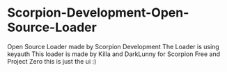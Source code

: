 # Scorpion-Development-Open-Source-Loader
Open Source Loader made by Scorpion Development
The Loader is using keyauth 
This loader is made by Killa and DarkLunny for Scorpion Free and Project Zero 
this is just the ui :)
